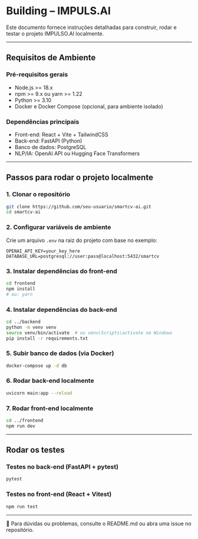 # Building – IMPULS.AI

Este documento fornece instruções detalhadas para construir, rodar e testar o projeto IMPULSO.AI localmente.

---

##  Requisitos de Ambiente

### Pré-requisitos gerais
- Node.js >= 18.x
- npm >= 9.x ou yarn >= 1.22
- Python >= 3.10
- Docker e Docker Compose (opcional, para ambiente isolado)

### Dependências principais
- Front-end: React + Vite + TailwindCSS
- Back-end: FastAPI (Python)
- Banco de dados: PostgreSQL
- NLP/IA: OpenAI API ou Hugging Face Transformers

---

## Passos para rodar o projeto localmente

### 1. Clonar o repositório

```bash
git clone https://github.com/seu-usuario/smartcv-ai.git
cd smartcv-ai
```

### 2. Configurar variáveis de ambiente

Crie um arquivo `.env` na raiz do projeto com base no exemplo:
```
OPENAI_API_KEY=your_key_here
DATABASE_URL=postgresql://user:pass@localhost:5432/smartcv
```

### 3. Instalar dependências do front-end

```bash
cd frontend
npm install
# ou: yarn
```

### 4. Instalar dependências do back-end

```bash
cd ../backend
python -m venv venv
source venv/bin/activate  # ou venv\Scripts\activate no Windows
pip install -r requirements.txt
```

### 5. Subir banco de dados (via Docker)

```bash
docker-compose up -d db
```

### 6. Rodar back-end localmente

```bash
uvicorn main:app --reload
```

### 7. Rodar front-end localmente

```bash
cd ../frontend
npm run dev
```

---

## Rodar os testes

### Testes no back-end (FastAPI + pytest)

```bash
pytest
```

### Testes no front-end (React + Vitest)

```bash
npm run test
```

---

📌 Para dúvidas ou problemas, consulte o README.md ou abra uma issue no repositório.
